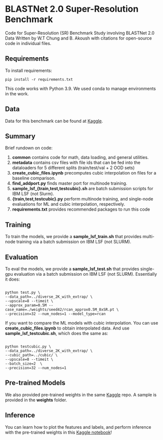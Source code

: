 # BLASTNet 2.0 Super-Resolution Benchmark
Code for Super-Resolution (SR) Benchmark Study involving BLASTNet 2.0 Data
Written by W.T Chung and B. Akoush with citations for open-source code in individual files.

## Requirements

To install requirements:

```setup
pip install -r requirements.txt
```

This code works with Python 3.9. We used conda to manage environments in the work. 

## Data

Data for this benchmark can be found at [Kaggle](https://www.kaggle.com/datasets/waitongchung/blastnet-momentum-3d-sr-dataset).

## Summary

Brief rundown on code:
1. **common** contains code for math, data loading, and general utilities.
2. **metadata** contains csv files with file ids that can be fed into the dataloaders for 5 different splits (train/test/val + 2 OOD sets)
3. **create_cubic_files.ipynb** precomputes cubic interpolation on files for a baseline comparison.
4. **find_addport.py** finds master port for multinode training.
5. **sample_lsf_{train,test,testcubic}.sh** are batch submission scripts for IBM LSF (not Slurm).
6. **{train,test,testcubic}.py** perform multinode training, and single-node evaluations for ML and cubic interpolation, respectively.
7. **requirements.txt** provides recommended packages to run this code

## Training

To train the models, we provide a **sample_lsf_train.sh** that provides multi-node training via a batch submission on IBM LSF (not SLURM).

## Evaluation

To eval the models, we provide a **sample_lsf_test.sh** that provides single-gpu evaluation via a batch submission on IBM LSF (not SLURM). Essentially it does:

```eval

python test.py \
--data_path=../diverse_2K_with_extrap/ \
--upscale=8 --timeit \
--approx_param=0.5M --case_name=./weights/seed42/rcan_approx0.5M_8xSR.pt \
--precision=32 --num_nodes=1 --model_type=rcan

```
If you want to compare the ML models with cubic interpolation. You can use  **create_cubic_files.ipynb** to obtain interpolated data. And use **sample_lsf_testcubic.sh**, which does the same as: 

```eval cubic interp.

python testcubic.py \
--data_path=../diverse_2K_with_extrap/ \
--cubic_path=../cubic/ \
--upscale=8 --timeit \
--batch_size=2  \
--precision=32 --num_nodes=1 

```
## Pre-trained Models

We also provided pre-trained weights in the same [Kaggle](https://www.kaggle.com/datasets/waitongchung/blastnet-momentum-3d-sr-dataset) repo. A sample is provided in the **weights** folder.

## Inference 

You can learn how to plot the features and labels, and perform inference with the pre-trained weights in this [Kaggle notebook](https://www.kaggle.com/code/waitongchung/momentum128-readandinfer)!